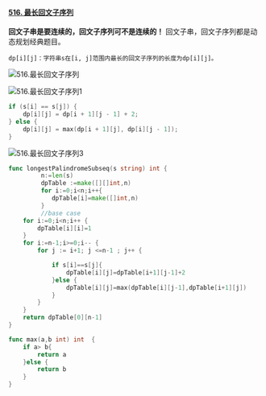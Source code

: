 #### [516. 最长回文子序列](https://leetcode-cn.com/problems/longest-palindromic-subsequence/)



**回文子串是要连续的，回文子序列可不是连续的！** 回文子串，回文子序列都是动态规划经典题目。

~~~
dp[i][j]：字符串s在[i, j]范围内最长的回文子序列的长度为dp[i][j]。 
~~~

![516.最长回文子序列](https://camo.githubusercontent.com/26c1690292f01e432c840c87dbeb7f5cd1dc27bf2ed5ef6223708db158e7424a/68747470733a2f2f696d672d626c6f672e6373646e696d672e636e2f32303231303132373135313335303536332e6a7067)





![516.最长回文子序列1](https://camo.githubusercontent.com/c599f773ad7ef3a496edc1831b98fdcf06f0e99eabc41031d43f570c658dcc72/68747470733a2f2f696d672d626c6f672e6373646e696d672e636e2f32303231303132373135313432303437362e6a7067)



~~~C++
if (s[i] == s[j]) {
    dp[i][j] = dp[i + 1][j - 1] + 2;
} else {
    dp[i][j] = max(dp[i + 1][j], dp[i][j - 1]);
}
~~~



![516.最长回文子序列3](https://camo.githubusercontent.com/2d6c0fc8f91fdca3a1760492e8e3b1f0b0f519fc994c614e7aba3aa4676193c2/68747470733a2f2f696d672d626c6f672e6373646e696d672e636e2f32303231303132373135313532313433322e6a7067)

~~~go
func longestPalindromeSubseq(s string) int {
         n:=len(s)
         dpTable :=make([][]int,n)
         for i:=0;i<n;i++{
         	dpTable[i]=make([]int,n)
		 }
         //base case
	for i:=0;i<n;i++ {
		dpTable[i][i]=1
	}
	for i:=n-1;i>=0;i-- {
		for j := i+1; j <=n-1 ; j++ {

			if s[i]==s[j]{
				dpTable[i][j]=dpTable[i+1][j-1]+2
			}else {
				dpTable[i][j]=max(dpTable[i][j-1],dpTable[i+1][j])
			}
		}
	}
	return dpTable[0][n-1]
}

func max(a,b int) int  {
	if a> b{
		return a
	}else {
		return b
	}
}
~~~

